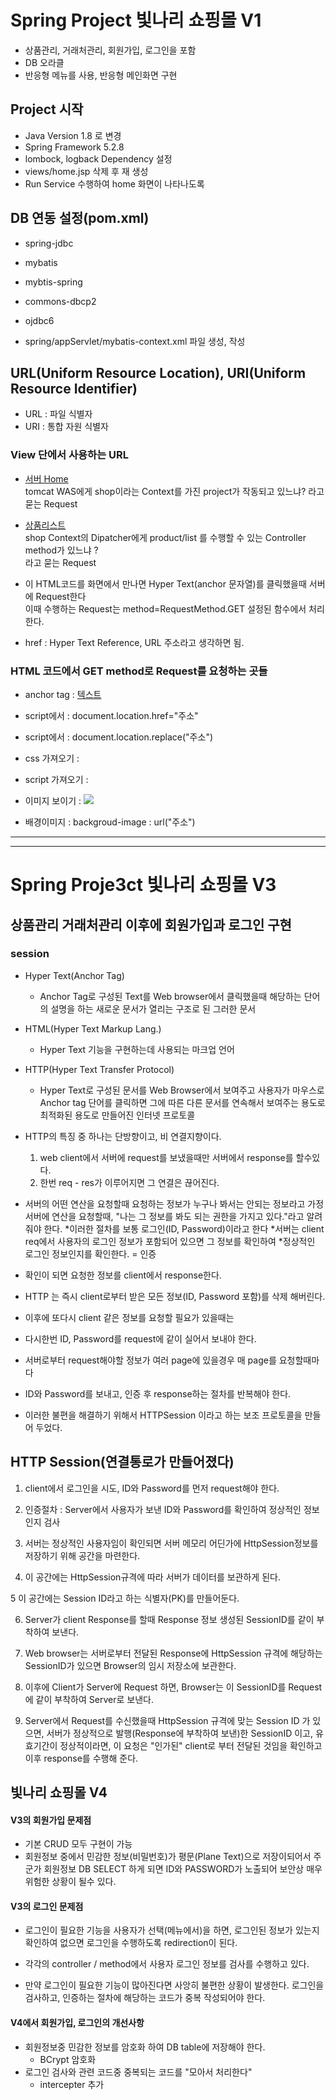 # Spring Project 빛나리 쇼핑몰 V1
* 상품관리, 거래처관리, 회원가입, 로그인을 포함
* DB 오라클
* 반응형 메뉴를 사용, 반응형 메인화면 구현

## Project 시작
* Java Version 1.8 로 변경
* Spring Framework 5.2.8
* lombock, logback Dependency 설정
* views/home.jsp 삭제 후 재 생성
* Run Service 수행하여 home 화면이 나타나도록

## DB 연동 설정(pom.xml)
* spring-jdbc
* mybatis
* mybtis-spring
* commons-dbcp2
* ojdbc6

* spring/appServlet/mybatis-context.xml 파일 생성, 작성

## URL(Uniform Resource Location), URI(Uniform Resource Identifier)
* URL : 파일 식별자
* URI : 통합 자원 식별자

### View 단에서 사용하는 URL
* <a href="http://localhost:8080/shop/">서버 Home</a>  
tomcat WAS에게 shop이라는 Context를 가진 project가 작동되고 있느냐? 라고 묻는 Request
* <a href="http://localhost:8080/shop/product/list">상품리스트</a>  
shop Context의 Dipatcher에게 product/list 를 수행할 수 있는 Controller method가 있느냐 ?  
라고 묻는 Request
* 이 HTML코드를 화면에서 만나면 Hyper Text(anchor 문자열)를 클릭했을때 서버에 Request한다  
이때 수행하는 Request는 method=RequestMethod.GET 설정된 함수에서 처리한다.

* href : Hyper Text Reference, URL 주소라고 생각하면 됨.

### HTML 코드에서 GET method로 Request를 요청하는 곳들
* anchor tag : <a href="주소">텍스트</a>

* script에서 : document.location.href="주소"
* script에서 : document.location.replace("주소")

* css 가져오기 : <link rel="stylesheet" href="주소"/>
* script 가져오기 : <sciprt src="주소"></script>
* 이미지 보이기 : <img src="주소"/>
* 배경이미지 : backgroud-image : url("주소")

***
***
# Spring Proje3ct 빛나리 쇼핑몰 V3

## 상품관리 거래처관리 이후에 회원가입과 로그인 구현

### session
* Hyper Text(Anchor Tag)
	* Anchor Tag로 구성된 Text를 Web browser에서 클릭했을때
	해당하는 단어의 설명을 하는 새로운 문서가 열리는 구조로 된 그러한 문서
	
* HTML(Hyper Text Markup Lang.)
	* Hyper Text 기능을 구현하는데 사용되는 마크업 언어
	
* HTTP(Hyper Text Transfer Protocol)
	* Hyper Text로 구성된 문서를 Web Browser에서 보여주고
	사용자가 마우스로 Anchor tag 단어를 클릭하면 그에 따른 다른 문서를 
	연속해서 보여주는 용도로 최적화된 용도로 만들어진 인터넷 프로토콜
	
* HTTP의 특징 중 하나는 단방향이고, 비 연결지향이다.	
	1. web client에서 서버에 request를 보냈을때만 서버에서 response를 할수있다.
	2. 한번 req - res가 이루어지면 그 연결은 끊어진다.
	
* 서버의 어떤 연산을 요청할때 요청하는 정보가 누구나 봐서는 안되는 정보라고 가정
서버에 연산을 요청할때, "나는 그 정보를 봐도 되는 권한을 가지고 있다."라고 
알려줘야 한다.
*이러한 절차를 보통 로그인(ID, Password)이라고 한다
*서버는 client req에서 사용자의 로그인 정보가 포함되어 있으면 그 정보를 확인하여
*정상적인 로그인 정보인지를 확인한다. = 인증
* 확인이 되면 요청한 정보를 client에서 response한다.
* HTTP 는 즉시 client로부터 받은 모든 정보(ID, Password 포함)를 삭제 해버린다.
* 이후에 또다시 client 같은 정보를 요청할 필요가 있을때는
* 다시한번 ID, Password를 request에 같이 실어서 보내야 한다.
* 서버로부터 request해야할 정보가 여러 page에 있을경우 매 page를 요청할때마다
* ID와 Password를 보내고, 인증 후 response하는 절차를 반복해야 한다.
* 이러한 불편을 해결하기 위해서 HTTPSession 이라고 하는 보조 프로토콜을 만들어 두었다.

## HTTP Session(연결통로가 만들어졌다)
1. client에서 로그인을 시도, ID와 Password를 먼저 request해야 한다.

2. 인증절차 : Server에서 사용자가 보낸 ID와 Password를 확인하여 정상적인 정보인지 검사

3. 서버는 정상적인 사용자임이 확인되면 서버 메모리 어딘가에 HttpSession정보를 
저장하기 위해 공간을 마련한다.

4. 이 공간에는 HttpSession규격에 따라 서버가 데이터를 보관하게 된다.

5 이 공간에는 Session ID라고 하는 식별자(PK)를 만들어둔다.

6. Server가 client Response를 할때 Response 정보 생성된 SessionID를 같이 부착하여 보낸다.

7. Web browser는 서버로부터 전달된 Response에 HttpSession 규격에 해당하는
SessionID가 있으면 Browser의 임시 저장소에 보관한다.

8. 이후에 Client가 Server에 Request 하면, Browser는 이 SessionID를 Request에 같이
부착하여 Server로 보낸다.

9. Server에서 Request를 수신했을때 HttpSession 규격에 맞는 Session ID 가 있으면,
서버가 정상적으로 발행(Response에 부착하여 보낸)한 SessionID 이고, 유효기간이
정상적이라면, 이 요청은 "인가된" client로 부터 전달된 것임을 확인하고 이후
response를 수행해 준다.

## 빛나리 쇼핑몰 V4

#### V3의 회원가입 문제점
* 기본 CRUD 모두 구현이 가능
* 회원정보 중에서 민감한 정보(비밀번호)가 평문(Plane Text)으로 저장이되어서
주군가 회원정보 DB SELECT 하게 되면 ID와 PASSWORD가 노출되어 보안상
매우 위험한 상황이 될수 있다.

#### V3의 로그인 문제점
* 로그인이 필요한 기능을 사용자가 선택(메뉴에서)을 하면, 로그인된 정보가
있는지 확인하여 없으면 로그인을 수행하도록 redirection이 된다.

* 각각의 controller / method에서 사용자 로그인 정보를 검사를 수행하고 있다.
* 만약 로그인이 필요한 기능이 많아진다면 사앙히 불편한 상황이 발생한다.
로그인을 검사하고, 인증하는 절차에 해당하는 코드가 중복 작성되어야 한다.

#### V4에서 회원가입, 로그인의 개선사항
* 회원정보중 민감한 정보를 암호화 하여 DB table에 저장해야 한다.
	- BCrypt 암호화
* 로그인 검사와 관련 코드중 중복되는 코드를 "모아서 처리한다"
	- intercepter 추가

